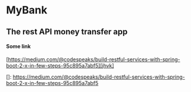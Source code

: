 # MyBank 
## The rest API money transfer app

#### Some link
[https://medium.com/@codespeaks/build-restful-services-with-spring-boot-2-x-in-few-steps-95c895a7abf5][jhvk]

[]: https://medium.com/@codespeaks/build-restful-services-with-spring-boot-2-x-in-few-steps-95c895a7abf5

